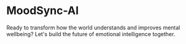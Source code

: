 # MoodSync-AI
Ready to transform how the world understands and improves mental wellbeing? Let's build the future of emotional intelligence together.
